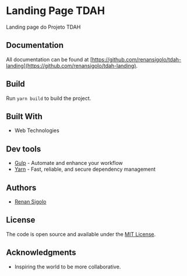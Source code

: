 # Landing Page TDAH

Landing page do Projeto TDAH

## Documentation

All documentation can be found at [https://github.com/renansigolo/tdah-landing](https://github.com/renansigolo/tdah-landing).

## Build

Run `yarn build` to build the project.

## Built With

* Web Technologies

## Dev tools

* [Gulp](https://gulpjs.com/) - Automate and enhance your workflow
* [Yarn](https://yarnpkg.com/en/) -  Fast, reliable, and secure dependency management

## Authors

* [Renan Sigolo](https://github.com/renansigolo)

## License

The code is open source and available under the [MIT License](LICENSE.md).

## Acknowledgments

* Inspiring the world to be more collaborative.
